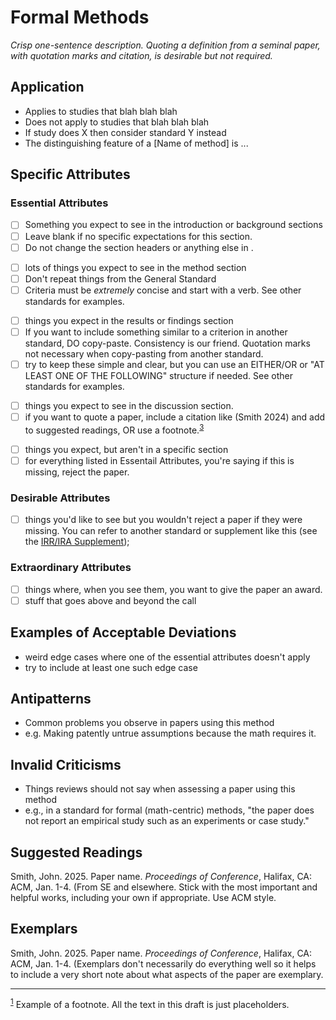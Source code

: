 # Formal Methods 
<standard name="Formal Methods">

*<desc>Crisp one-sentence description. Quoting a definition from a seminal paper, with quotation marks and citation, is desirable but not required.</desc>*


## Application 

-   Applies to studies that blah blah blah
-   Does not apply to studies that blah blah blah
-   If study does X then consider standard Y instead
-   The distinguishing feature of a [Name of method] is ...
  
## Specific Attributes 

### Essential Attributes 
<checklist name="Essential">

<intro>

- [ ]	Something you expect to see in the introduction or background sections
- [ ]	Leave blank if no specific expectations for this section.
- [ ]	Do not change the section headers or anything else in <these brackets>. 

<method>

- [ ]	lots of things you expect to see in the method section
- [ ]	Don't repeat things from the General Standard
- [ ]	Criteria must be _extremely_ concise and start with a verb. See other standards for examples.

<results>

- [ ]	things you expect in the results or findings section
- [ ]	If you want to include something similar to a criterion in another standard, DO copy-paste. Consistency is our friend. Quotation marks not necessary when copy-pasting from another standard.
- [ ]	try to keep these simple and clear, but you can use an EITHER/OR or "AT LEAST ONE OF THE FOLLOWING" structure if needed. See other standards for examples.

<discussion>

- [ ]  things you expect to see in the discussion section. 
- [ ] if you want to quote a paper, include a citation like (Smith 2024) and add to suggested readings, OR use a footnote.<sup>[3](#myfootnote1)</sup> 

<other>
  
- [ ] things you expect, but aren't in a specific section
- [ ] for everything listed in Essentail Attributes, you're saying if this is missing, reject the paper. 

</checklist>

### Desirable Attributes 
<checklist name="Desirable">
	
- [ ]	things you'd like to see but you wouldn't reject a paper if they were missing. You can refer to another standard or supplement like this (see the [IRR/IRA Supplement](https://github.com/acmsigsoft/EmpiricalStandards/blob/master/docs/supplements/InterRaterReliabilityAndAgreement.md));
</checklist>
     
### Extraordinary Attributes
<checklist name="Extraordinary">
  
- [ ]	things where, when you see them, you want to give the paper an award. 
- [ ] stuff that goes above and beyond the call
  
</checklist>

## Examples of Acceptable Deviations 

- weird edge cases where one of the essential attributes doesn't apply
- try to include at least one such edge case

## Antipatterns 

-   Common problems you observe in papers using this method
-   e.g. Making patently untrue assumptions because the math requires it. 
    
## Invalid Criticisms

-   Things reviews should not say when assessing a paper using this method
-   e.g., in a standard for formal (math-centric) methods, "the paper does not report an empirical study such as an experiments or case study."
	

## Suggested Readings 

Smith, John. 2025. Paper name. *Proceedings of Conference*, Halifax, CA: ACM, Jan. 1-4. (From SE and elsewhere. Stick with the most important and helpful works, including your own if appropriate. Use ACM style.
	
## Exemplars

Smith, John. 2025. Paper name. *Proceedings of Conference*, Halifax, CA: ACM, Jan. 1-4. (Exemplars don't necessarily do everything well so it helps to include a very short note about what aspects of the paper are exemplary. 

---
<footnote><sup>[1](#myfootnote1)</sup> Example of a footnote. All the text in this draft is just placeholders.  </footnote><br>

</standard>

